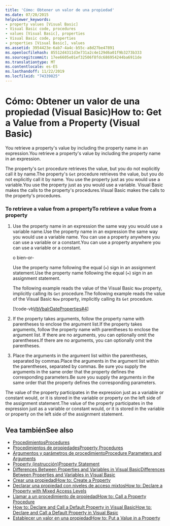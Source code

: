 ```yaml
---
title: 'Cómo: Obtener un valor de una propiedad'
ms.date: 07/20/2015
helpviewer_keywords:
- property values [Visual Basic]
- Visual Basic code, procedures
- values [Visual Basic], properties
- Visual Basic code, properties
- properties [Visual Basic], values
ms.assetid: 3954423e-6ab7-4a4c-b55c-a8d27be47891
ms.openlocfilehash: 85512d4311d3e731a2c4e129d6a01f9b3273b333
ms.sourcegitcommit: 17ee6605e01ef32506f8fdc686954244ba6911de
ms.translationtype: MT
ms.contentlocale: es-ES
ms.lasthandoff: 11/22/2019
ms.locfileid: "74339825"
---
```

# <a name="how-to-get-a-value-from-a-property-visual-basic"></a><span data-ttu-id="372dd-102">Cómo: Obtener un valor de una propiedad (Visual Basic)</span><span class="sxs-lookup"><span data-stu-id="372dd-102">How to: Get a Value from a Property (Visual Basic)</span></span>
<span data-ttu-id="372dd-103">You retrieve a property's value by including the property name in an expression.</span><span class="sxs-lookup"><span data-stu-id="372dd-103">You retrieve a property's value by including the property name in an expression.</span></span>  
  
 <span data-ttu-id="372dd-104">The property's `Get` procedure retrieves the value, but you do not explicitly call it by name.</span><span class="sxs-lookup"><span data-stu-id="372dd-104">The property's `Get` procedure retrieves the value, but you do not explicitly call it by name.</span></span> <span data-ttu-id="372dd-105">You use the property just as you would use a variable.</span><span class="sxs-lookup"><span data-stu-id="372dd-105">You use the property just as you would use a variable.</span></span> <span data-ttu-id="372dd-106">Visual Basic makes the calls to the property's procedures.</span><span class="sxs-lookup"><span data-stu-id="372dd-106">Visual Basic makes the calls to the property's procedures.</span></span>  
  
### <a name="to-retrieve-a-value-from-a-property"></a><span data-ttu-id="372dd-107">To retrieve a value from a property</span><span class="sxs-lookup"><span data-stu-id="372dd-107">To retrieve a value from a property</span></span>  
  
1. <span data-ttu-id="372dd-108">Use the property name in an expression the same way you would use a variable name.</span><span class="sxs-lookup"><span data-stu-id="372dd-108">Use the property name in an expression the same way you would use a variable name.</span></span> <span data-ttu-id="372dd-109">You can use a property anywhere you can use a variable or a constant.</span><span class="sxs-lookup"><span data-stu-id="372dd-109">You can use a property anywhere you can use a variable or a constant.</span></span>  
  
     <span data-ttu-id="372dd-110">o bien</span><span class="sxs-lookup"><span data-stu-id="372dd-110">-or-</span></span>  
  
     <span data-ttu-id="372dd-111">Use the property name following the equal (`=`) sign in an assignment statement.</span><span class="sxs-lookup"><span data-stu-id="372dd-111">Use the property name following the equal (`=`) sign in an assignment statement.</span></span>  
  
     <span data-ttu-id="372dd-112">The following example reads the value of the Visual Basic `Now` property, implicitly calling its `Get` procedure.</span><span class="sxs-lookup"><span data-stu-id="372dd-112">The following example reads the value of the Visual Basic `Now` property, implicitly calling its `Get` procedure.</span></span>  
  
     [!code-vb[VbVbalrDateProperties#4](~/samples/snippets/visualbasic/VS_Snippets_VBCSharp/VbVbalrDateProperties/VB/Module1.vb#4)]  
  
2. <span data-ttu-id="372dd-113">If the property takes arguments, follow the property name with parentheses to enclose the argument list.</span><span class="sxs-lookup"><span data-stu-id="372dd-113">If the property takes arguments, follow the property name with parentheses to enclose the argument list.</span></span> <span data-ttu-id="372dd-114">If there are no arguments, you can optionally omit the parentheses.</span><span class="sxs-lookup"><span data-stu-id="372dd-114">If there are no arguments, you can optionally omit the parentheses.</span></span>  
  
3. <span data-ttu-id="372dd-115">Place the arguments in the argument list within the parentheses, separated by commas.</span><span class="sxs-lookup"><span data-stu-id="372dd-115">Place the arguments in the argument list within the parentheses, separated by commas.</span></span> <span data-ttu-id="372dd-116">Be sure you supply the arguments in the same order that the property defines the corresponding parameters.</span><span class="sxs-lookup"><span data-stu-id="372dd-116">Be sure you supply the arguments in the same order that the property defines the corresponding parameters.</span></span>  
  
 <span data-ttu-id="372dd-117">The value of the property participates in the expression just as a variable or constant would, or it is stored in the variable or property on the left side of the assignment statement.</span><span class="sxs-lookup"><span data-stu-id="372dd-117">The value of the property participates in the expression just as a variable or constant would, or it is stored in the variable or property on the left side of the assignment statement.</span></span>  
  
## <a name="see-also"></a><span data-ttu-id="372dd-118">Vea también</span><span class="sxs-lookup"><span data-stu-id="372dd-118">See also</span></span>

- [<span data-ttu-id="372dd-119">Procedimientos</span><span class="sxs-lookup"><span data-stu-id="372dd-119">Procedures</span></span>](./index.md)
- [<span data-ttu-id="372dd-120">Procedimientos de propiedades</span><span class="sxs-lookup"><span data-stu-id="372dd-120">Property Procedures</span></span>](./property-procedures.md)
- [<span data-ttu-id="372dd-121">Argumentos y parámetros de procedimiento</span><span class="sxs-lookup"><span data-stu-id="372dd-121">Procedure Parameters and Arguments</span></span>](./procedure-parameters-and-arguments.md)
- [<span data-ttu-id="372dd-122">Property (instrucción)</span><span class="sxs-lookup"><span data-stu-id="372dd-122">Property Statement</span></span>](../../../../visual-basic/language-reference/statements/property-statement.md)
- [<span data-ttu-id="372dd-123">Differences Between Properties and Variables in Visual Basic</span><span class="sxs-lookup"><span data-stu-id="372dd-123">Differences Between Properties and Variables in Visual Basic</span></span>](./differences-between-properties-and-variables.md)
- [<span data-ttu-id="372dd-124">Crear una propiedad</span><span class="sxs-lookup"><span data-stu-id="372dd-124">How to: Create a Property</span></span>](./how-to-create-a-property.md)
- [<span data-ttu-id="372dd-125">Declarar una propiedad con niveles de acceso mixtos</span><span class="sxs-lookup"><span data-stu-id="372dd-125">How to: Declare a Property with Mixed Access Levels</span></span>](./how-to-declare-a-property-with-mixed-access-levels.md)
- [<span data-ttu-id="372dd-126">Llamar a un procedimiento de propiedad</span><span class="sxs-lookup"><span data-stu-id="372dd-126">How to: Call a Property Procedure</span></span>](./how-to-call-a-property-procedure.md)
- [<span data-ttu-id="372dd-127">How to: Declare and Call a Default Property in Visual Basic</span><span class="sxs-lookup"><span data-stu-id="372dd-127">How to: Declare and Call a Default Property in Visual Basic</span></span>](./how-to-declare-and-call-a-default-property.md)
- [<span data-ttu-id="372dd-128">Establecer un valor en una propiedad</span><span class="sxs-lookup"><span data-stu-id="372dd-128">How to: Put a Value in a Property</span></span>](./how-to-put-a-value-in-a-property.md)
